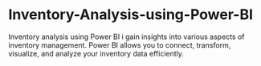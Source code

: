 # Inventory-Analysis-using-Power-BI
Inventory analysis using Power BI i gain insights into various aspects of inventory management. Power BI allows you to connect, transform, visualize, and analyze your inventory data efficiently.

